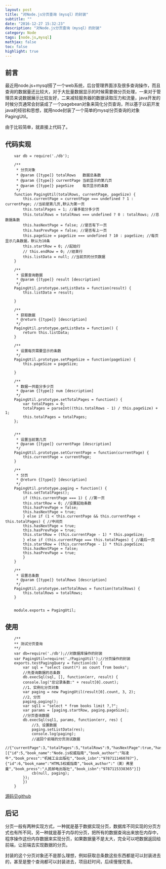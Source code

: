 ```yaml
---
layout: post
title: "对Node.js分页查询（mysql）的封装"
subtitle: ""
date: "2016-12-27 15:32:23"
description: "对Node.js分页查询（mysql）的封装"
category: Node
tags: [node.js,mysql]
mathjax: false
toc: false
highlight: true
---
```


## 前言

最近用node.js+mysql搭了一个web系统，后台管理界面涉及很多查询操作，而且查询的数据量还比较大，对于大批量数据显示的时候需要做分页处理，一来对于管理员来说数据展示比较友好，二来减轻服务器的数据读取压力和流量，java开发的时候分页通常会封装成了一个pagebean对象来简化分页查询，所以基于以前开发java的经验和思想，就用node封装了一个简单的mysql分页查询的对象PagingUtil。

由于比较简单，就直接上代码了。


## 代码实现



		var db = require('./db');

		/**
		 * 分页对象
		 * @param {[type]} totalRows   数据总条数
		 * @param {[type]} currentPage 当前显示的第几页
		 * @param {[type]} pageSize    每页显示的条数
		 */
		function PagingUtil(totalRows, currentPage, pageSize) {
		    this.currentPage = currentPage === undefined ? 1 : currentPage; //当前是第几页,默认为第一页
		    this.totalPages = 1; //最多能分多少页
		    this.totalRows = totalRows === undefined ? 0 : totalRows; //总数据条数
		    this.hasNextPage = false; //是否有下一页
		    this.hasPrevPage = false; //是否有上一页
		    this.pageSize = pageSize === undefined ? 10 : pageSize; //每页显示几条数据，默认为10条
		    this.startRow = 0; //起始行
		    // this.endRow = 0; //结束行
		    this.listData = null; //当前页的分页数据
		}

		/**
		 * 设置查询数据
		 * @param {[type]} result [description]
		 */
		PagingUtil.prototype.setListData = function(result) {
		    this.listData = result;

		}

		/**
		 * 获取数据
		 * @return {[type]} [description]
		 */
		PagingUtil.prototype.getListData = function() {
		    return this.listData;
		}

		/**
		 * 设置每页需要显示的条数
		 */
		PagingUtil.prototype.setPageSize = function(pageSize) {
		    this.pageSize = pageSize;

		}

		/**
		 * 数据一共能分多少页
		 * @param {[type]} num [description]
		 */
		PagingUtil.prototype.setTotalPages = function() {
		    var totalPages = 0;
		    totalPages = parseInt((this.totalRows - 1) / this.pageSize) + 1;
		    this.totalPages = totalPages;
		};


		/**
		 * 设置当前第几页
		 * @param {[type]} currentPage [description]
		 */
		PagingUtil.prototype.setCurrentPage = function(currentPage) {
		    this.currentPage = currentPage;
		}

		/**
		 * 分页
		 * @return {[type]} [description]
		 */
		PagingUtil.prototype.paging = function() {
		    this.setTotalPages();
		    if (this.currentPage === 1) { //第一页
			this.startRow = 0; //设置起始条数
			this.hasPrevPage = false;
			this.hasNextPage = true;
		    } else if (1 < this.currentPage && this.currentPage < this.totalPages) { //中间页
			this.hasNextPage = true;
			this.hasPrevPage = true;
			this.startRow = (this.currentPage - 1) * this.pageSize;
		    } else if (this.currentPage === this.totalPages) { //最后一页
			this.startRow = (this.currentPage - 1) * this.pageSize;
			this.hasNextPage = false;
			this.hasPrevPage = true;
		    }
		}

		/**
		 * 设置总条数
		 * @param {[type]} totalRows [description]
		 */
		PagingUtil.prototype.setTotalRows = function(totalRows) {
		    this.totalRows = totalRows;
		}


		module.exports = PagingUtil;



## 使用


		/**
		** 测试分页查询
		**/
		var db=require('./db');//对数据库操作的封装
		var PagingUtil=require('./PagingUtil');//分页操作的封装
		exports.testPagingQuery = function(cb) {
		    var sql = "select count(*) as count from books";
		    //先查询数据的总条数
		    db.execSql(sql, [], function(err, result) {
			console.log("总记录条数:" + result[0].count);
			//1、实例化分页对象
			var paging = new PagingUtil(result[0].count, 3, 2); 
			//2、分页
			paging.paging();
			var sql1 = "select * from books limit ?,?";
			var params = [paging.startRow, paging.pageSize];
			//分页查询数据
			db.execSql(sql1, params, function(err, res) {
			    //3、设置数据
			    paging.setListData(res);
			    console.log(paging);
			    //返回个前端的分页测试数据
			    //{"currentPage":3,"totalPages":5,"totalRows":9,"hasNextPage":true,"hasPrevPage":true,"pageSize":2,"startRow":4,"listData":[{"id":5,"book_name":"Node.js权威指南","book_author":"陆凌牛","book_press":"机械工业出版社","book_isbn":"9787111460787"},{"id":6,"book_name":"HTML5权威指南","book_author":"（美）弗里曼","book_press":"人民邮电出版社","book_isbn":"9787115338365"}]}
			    cb(null, paging);
			});
		    })
		}


[源码见github](https://github.com/wuhuanhost/node-utils/blob/master/src/paging_util.js)


## 后记

分页一般有两种实现方式，一种就是基于数据实现分页，数据库不同实现的分页方式也有所不同，另一种就是基于内存的分页，把所有的数据查询出来放在内存中，程序操作这份内存数据来实现分页，如果数据量不是太大，完全可以吧数据返回给前端，让前端去实现数据的分页。

封装的这个分页对象还不是那么理想，例如获取总条数这些东西都是可以封装进去的，甚至是整个查询都可以封装进去，项目赶时间，后续慢慢完善。




